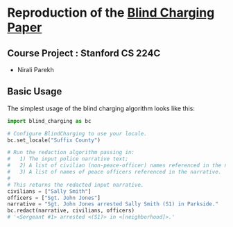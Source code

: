 # Reproduction of the [Blind Charging Paper](https://5harad.com/papers/blind-charging.pdf)

## Course Project : Stanford CS 224C
- Nirali Parekh

## Basic Usage

The simplest usage of the blind charging algorithm looks like this:
```py
import blind_charging as bc

# Configure BlindCharging to use your locale.
bc.set_locale("Suffix County")

# Run the redaction algorithm passing in:
#   1) The input police narrative text;
#   2) A list of civilian (non-peace-officer) names referenced in the narrative;
#   3) A list of names of peace officers referenced in the narrative.
#
# This returns the redacted input narrative.
civilians = ["Sally Smith"]
officers = ["Sgt. John Jones"]
narrative = "Sgt. John Jones arrested Sally Smith (S1) in Parkside."
bc.redact(narrative, civilians, officers)
# '<Sergeant #1> arrested <(S1)> in <[neighborhood]>.'
```


